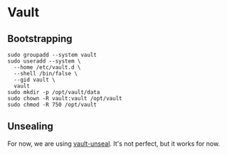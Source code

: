 # Vault

## Bootstrapping

```
sudo groupadd --system vault
sudo useradd --system \
  --home /etc/vault.d \
  --shell /bin/false \
  --gid vault \
  vault
sudo mkdir -p /opt/vault/data
sudo chown -R vault:vault /opt/vault
sudo chmod -R 750 /opt/vault
```

## Unsealing

For now, we are using [vault-unseal](https://github.com/lrstanley/vault-unseal). It's not perfect, but it works for now.

